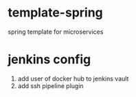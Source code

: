 # template-spring
spring template for microservices

# jenkins config
1. add user of docker hub to jenkins vault
2. add ssh pipeline plugin

